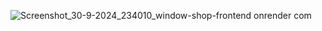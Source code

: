 ![Screenshot_30-9-2024_234010_window-shop-frontend onrender com](https://github.com/user-attachments/assets/39e615ba-4b5f-4e2f-a323-8dcfc7984188)
